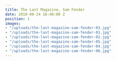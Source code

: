 ```yaml
---
title: The Last Magazine, Sam Fender
date: 2018-08-24 16:40:00 Z
position: 1
images:
- "/uploads/the-last-magazine-sam-fender-03.jpg"
- "/uploads/the-last-magazine-sam-fender-01.jpg"
- "/uploads/the-last-magazine-sam-fender-02.jpg"
- "/uploads/the-last-magazine-sam-fender-05.jpg"
- "/uploads/the-last-magazine-sam-fender-04.jpg"
- "/uploads/the-last-magazine-sam-fender-06.jpg"
---
```


